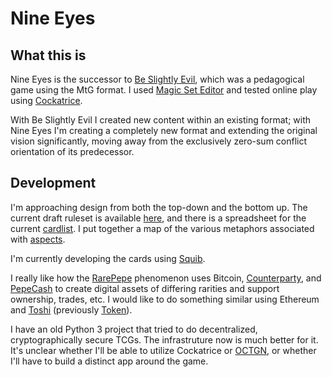 # Nine Eyes

## What this is

Nine Eyes is the successor to [Be Slightly Evil](http://www.nousmachina.net/be-slightly-evil/), which was a pedagogical game using the MtG format. I used [Magic Set Editor](http://magicseteditor.sourceforge.net/) and tested online play using [Cockatrice](https://cockatrice.github.io/).

With Be Slightly Evil I created new content within an existing format; with Nine Eyes I'm creating a completely new format and extending the original vision significantly, moving away from the exclusively zero-sum conflict orientation of its predecessor.

## Development

I'm approaching design from both the top-down and the bottom up. The current draft ruleset is available [here](https://docs.google.com/document/d/1FWV_sffs0Sistu7tL5-9eUqRwdh7U-O697BW80TOpSU/edit?usp=sharing), and there is a spreadsheet for the current [cardlist](https://docs.google.com/spreadsheets/d/1NGBV80zlQ3MBXa2TnNz0zUPD9hAA7bRE9Ykypy0irZs/edit?usp=sharing). I put together a map of the various metaphors associated with [aspects](https://docs.google.com/spreadsheets/d/1cbXYDtiR8HUBW3_iQcRujQPpJ2qiuboeB13vstre3vE/edit?usp=sharing).

I'm currently developing the cards using [Squib](http://squib.readthedocs.io/en/v0.13/).

I really like how the [RarePepe](http://avc.com/2017/05/rare-pepe/) phenomenon uses Bitcoin, [Counterparty](https://counterparty.io/), and [PepeCash](http://rarepepedirectory.com/?page_id=1405) to create digital assets of differing rarities and support ownership, trades, etc. I would like to do something similar using Ethereum and [Toshi](https://blog.toshi.org/introducing-token-2f2ceeab6d4c) (previously [Token](http://avc.com/2017/04/token/)).

I have an old Python 3 project that tried to do decentralized, cryptographically secure TCGs. The infrastruture now is much better for it. It's unclear whether I'll be able to utilize Cockatrice or [OCTGN](https://github.com/octgn/OCTGN/wiki), or whether I'll have to build a distinct app around the game.
